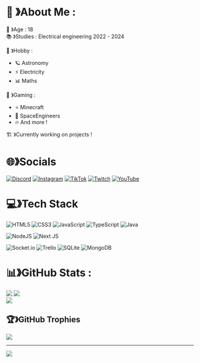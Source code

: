 # 🔭 》About Me :
🎉 》Age : 18 </br>
📚 》Studies : Electrical engineering 2022 - 2024</br>

🚀 》Hobby :
- 🪐 Astronomy
- ⚡ Electricity
- 📊 Maths

👾 》Gaming :</br>
- ⭐ Minecraft</br>
- 🚀 SpaceEngineers</br>
- 🔥 And more !</br>

🏗️ 》Currently working on projects !

# 🌐》Socials
[![Discord](https://img.shields.io/badge/Discord-%237289DA.svg?logo=discord&logoColor=white)](https://discord.com/invite/saBmNxRYU8) [![Instagram](https://img.shields.io/badge/Instagram-%23E4405F.svg?logo=Instagram&logoColor=white)](https://instagram.com/Dragorzor) [![TikTok](https://img.shields.io/badge/TikTok-%23000000.svg?logo=TikTok&logoColor=white)](https://tiktok.com/@dragorzor) [![Twitch](https://img.shields.io/badge/Twitch-%239146FF.svg?logo=Twitch&logoColor=white)](https://twitch.tv/Dragorzor) [![YouTube](https://img.shields.io/badge/YouTube-%23FF0000.svg?logo=YouTube&logoColor=white)](https://www.youtube.com/channel/UCT7zTjv_bsUvXRVzbo7LoAQ)  

# 💻》Tech Stack
![HTML5](https://img.shields.io/badge/html5-%23E34F26.svg?style=for-the-badge&logo=html5&logoColor=white) ![CSS3](https://img.shields.io/badge/css3-%231572B6.svg?style=for-the-badge&logo=css3&logoColor=white) ![JavaScript](https://img.shields.io/badge/javascript-%23323330.svg?style=for-the-badge&logo=javascript&logoColor=%23F7DF1E) ![TypeScript](https://img.shields.io/badge/typescript-%23007ACC.svg?style=for-the-badge&logo=typescript&logoColor=white) ![Java](https://img.shields.io/badge/java-%23ED8B00.svg?style=for-the-badge&logo=java&logoColor=white)

![NodeJS](https://img.shields.io/badge/node.js-6DA55F?style=for-the-badge&logo=node.js&logoColor=white)  ![Next JS](https://img.shields.io/badge/Next-black?style=for-the-badge&logo=next.js&logoColor=white)

![Socket.io](https://img.shields.io/badge/Socket.io-black?style=for-the-badge&logo=socket.io&badgeColor=010101) ![Trello](https://img.shields.io/badge/Trello-%23026AA7.svg?style=for-the-badge&logo=Trello&logoColor=white) ![SQLite](https://img.shields.io/badge/sqlite-%2307405e.svg?style=for-the-badge&logo=sqlite&logoColor=white) ![MongoDB](https://img.shields.io/badge/MongoDB-%234ea94b.svg?style=for-the-badge&logo=mongodb&logoColor=white)

# 📊》GitHub Stats :
![](https://github-readme-stats.vercel.app/api?username=Dragorzor&theme=react&hide_border=true&include_all_commits=false&count_private=true)
![](https://github-readme-streak-stats.herokuapp.com/?user=Dragorzor&theme=react&hide_border=true)<br/>
![](https://github-readme-stats.vercel.app/api/top-langs/?username=Dragorzor&theme=react&hide_border=true&include_all_commits=false&count_private=true&layout=compact)

## 🏆》GitHub Trophies
![](https://github-trophies.vercel.app/?username=Dragorzor&theme=onedark&no-frame=true&no-bg=true&margin-w=4)

---

[![](https://visitcount.itsvg.in/api?id=Dragorzor&icon=2&color=1)](https://visitcount.itsvg.in)
